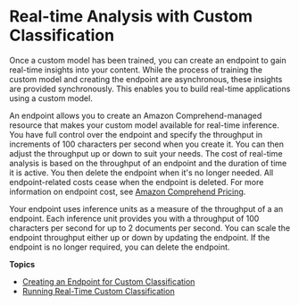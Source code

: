 # Real\-time Analysis with Custom Classification<a name="custom-sync"></a>

Once a custom model has been trained, you can create an endpoint to gain real\-time insights into your content\. While the process of training the custom model and creating the endpoint are asynchronous, these insights are provided synchronously\. This enables you to build real\-time applications using a custom model\.

An endpoint allows you to create an Amazon Comprehend\-managed resource that makes your custom model available for real\-time inference\. You have full control over the endpoint and specify the throughput in increments of 100 characters per second when you create it\. You can then adjust the throughput up or down to suit your needs\. The cost of real\-time analysis is based on the throughput of an endpoint and the duration of time it is active\. You then delete the endpoint when it's no longer needed\. All endpoint\-related costs cease when the endpoint is deleted\. For more information on endpoint cost, see [Amazon Comprehend Pricing](https://aws.amazon.com/comprehend/pricing/)\.

Your endpoint uses inference units as a measure of the throughput of a an endpoint\. Each inference unit provides you with a throughput of 100 characters per second for up to 2 documents per second\. You can scale the endpoint throughput either up or down by updating the endpoint\. If the endpoint is no longer required, you can delete the endpoint\.

**Topics**
+ [Creating an Endpoint for Custom Classification](create-endpoint.md)
+ [Running Real\-Time Custom Classification](cc-real-time-analysis.md)